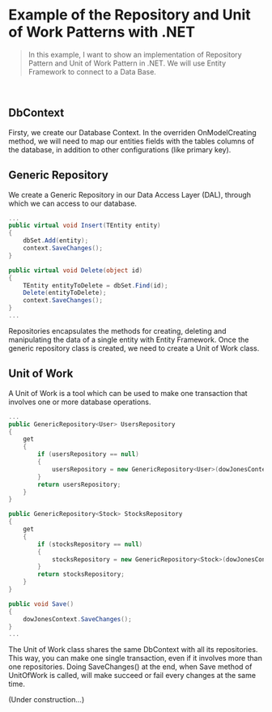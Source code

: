 # Example of the Repository and Unit of Work Patterns with .NET

> In this example, I want to show an implementation of Repository Pattern and Unit of Work Pattern in .NET. We will use Entity Framework to connect to a Data Base.
<br/>

## DbContext

Firsty, we create our Database Context.
In the overriden OnModelCreating method, we will need to map our entities fields with the tables columns of the database, in addition to other configurations (like primary key).

## Generic Repository

We create a Generic Repository in our Data Access Layer (DAL), through which we can access to our database.

```c#
...
public virtual void Insert(TEntity entity)
{
    dbSet.Add(entity);
    context.SaveChanges();
}

public virtual void Delete(object id)
{
    TEntity entityToDelete = dbSet.Find(id);
    Delete(entityToDelete);
    context.SaveChanges();
}
...
```
 
Repositories encapsulates the methods for creating, deleting and manipulating the data of a single entity with Entity Framework.
Once the generic repository class is created, we need to create a Unit of Work class.

## Unit of Work

A Unit of Work is a tool which can be used to make one transaction that involves one or more database operations.

```c#
...
public GenericRepository<User> UsersRepository
{
    get
    {
        if (usersRepository == null)
        {
            usersRepository = new GenericRepository<User>(dowJonesContext);
        }
        return usersRepository;
    }
}

public GenericRepository<Stock> StocksRepository
{
    get
    {
        if (stocksRepository == null)
        {
            stocksRepository = new GenericRepository<Stock>(dowJonesContext);
        }
        return stocksRepository;
    }
}

public void Save()
{
    dowJonesContext.SaveChanges();
}
...
```

The Unit of Work class shares the same DbContext with all its repositories. This way, you can make one single transaction, even if it involves more than one repositories. Doing SaveChanges() at the end, when Save method of UnitOfWork is called, will make succeed or fail every changes at the same time.

(Under construction...)
